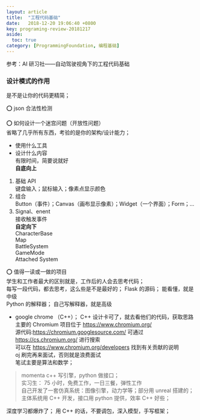 ```yaml
---
layout: article
title:  "工程代码基础"
date:   2018-12-20 19:06:40 +0800
key: programing-review-20181217
aside:
  toc: true
category: [ProgrammingFoundation, 编程基础]
---
```

参考：AI 研习社——自动驾驶视角下的工程代码基础

### 设计模式的作用
是不是让你的代码更精简；  

:o: json 合法性检测  

:o: 如何设计一个迷宫问题（开放性问题）  
省略了几乎所有东西，考验的是你的架构/设计能力；  
- 使用什么工具   
- 设计什么内容  
有限时间，简要说就好  
**自底向上**  
1. 基础 API  
键盘输入；鼠标输入；像素点显示颜色  
2. 组合  
Button（事件）；Canvas（画布显示像素）；Widget（一个界面）；Form；…  
3. Signal、enent  
接收触发事件  
**自定向下**  
CharacterBase  
Map  
BattleSystem  
GameMode  
Attached System  

:o: 值得一读或一做的项目  
学生和工作者最大的区别就是，工作后的人会去思考代码；  
每写一段代码，都去思考，这么些是不是最好的；
Flask 的源码；  能看懂，就是中级  
Python 的解释器；  自己写解释器，就是高级  
- google chrome （C++）；  C++ 设计卡可了，就去看他们的代码，获取思路  
主要的 Chromium 项目位于 <https://www.chromium.org/>  
源代码:<https://chromium.googlesource.com/>  可通过 <https://cs.chromium.org/> 进行搜索  
可以在 <https://www.chromium.org/developers> 找到有关贡献的说明  
oj 刷完再来面试，否则就是浪费面试  
笔试主要是算法和数学；  


> momenta c++ 写引擎，python 做接口；  
实习生： 75 小时，免费工作，一日三餐，弹性工作  
自己开发了一套仿真系统：图像引擎，动力学等；部分用 unreal 搭建的；  
主体系统用 C++ 开发，接口用 python 提供，效率 C++ 好些；  

深度学习都爆炸了；
用 C++ 的话，不要调包，深入模型，手写框架；
